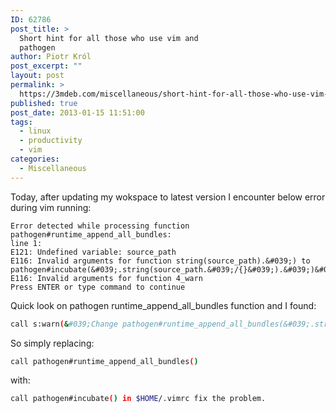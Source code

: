 ```yaml
---
ID: 62786
post_title: >
  Short hint for all those who use vim and
  pathogen
author: Piotr Król
post_excerpt: ""
layout: post
permalink: >
  https://3mdeb.com/miscellaneous/short-hint-for-all-those-who-use-vim-and-pathogen/
published: true
post_date: 2013-01-15 11:51:00
tags:
  - linux
  - productivity
  - vim
categories:
  - Miscellaneous
---
```

Today, after updating my wokspace to latest version I encounter below error during vim running:
```
Error detected while processing function pathogen#runtime_append_all_bundles:
line 1:
E121: Undefined variable: source_path
E116: Invalid arguments for function string(source_path).&#039;) to pathogen#incubate(&#039;.string(source_path.&#039;/{}&#039;).&#039;)&#039;) 
E116: Invalid arguments for function 4_warn
Press ENTER or type command to continue
```
Quick look on pathogen runtime_append_all_bundles function and I found:
```bash
call s:warn(&#039;Change pathogen#runtime_append_all_bundles(&#039;.string(a:1).&#039;) to pathogen#incubate(&#039;.string(a:1.&#039;/{}&#039;).&#039;)&#039;)
```
So simply replacing:
```bash
call pathogen#runtime_append_all_bundles()
```
with:
```bash
call pathogen#incubate() in $HOME/.vimrc fix the problem.
```